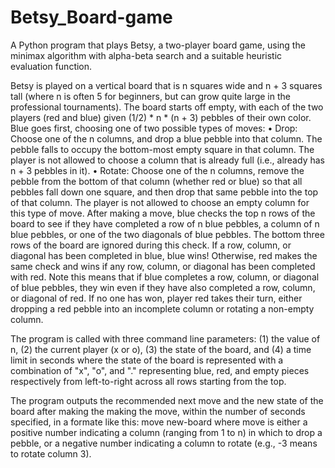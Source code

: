 # Betsy_Board-game
A Python program that plays Betsy, a two-player board game, using the minimax algorithm with alpha-beta search and a suitable heuristic evaluation function.

Betsy is played on a vertical board that is n squares wide and n + 3 squares tall (where n is often 5 for beginners, but can grow quite large in the professional tournaments). The board starts off empty, with each of the two players (red and blue) given (1/2) * n * (n + 3) pebbles of their own color. Blue goes first, choosing one of two possible types of moves:
• Drop: Choose one of the n columns, and drop a blue pebble into that column. The pebble falls to occupy the bottom-most empty square in that column. The player is not allowed to choose a column that is already full (i.e., already has n + 3 pebbles in it).
• Rotate: Choose one of the n columns, remove the pebble from the bottom of that column (whether red or blue) so that all pebbles fall down one square, and then drop that same pebble into the top of that column. The player is not allowed to choose an empty column for this type of move.
After making a move, blue checks the top n rows of the board to see if they have completed a row of n blue pebbles, a column of n blue pebbles, or one of the two diagonals of blue pebbles. The bottom three rows of the board are ignored during this check. If a row, column, or diagonal has been completed in blue, blue wins! Otherwise, red makes the same check and wins if any row, column, or diagonal has been completed with red. Note this means that if blue completes a row, column, or diagonal of blue pebbles, they win even if they have also completed a row, column, or diagonal of red. If no one has won, player red takes their turn, either dropping a red pebble into an incomplete column or rotating a non-empty column.

The program is called with three command line parameters: (1) the value of n, (2) the current player (x or o), (3) the state of the board, and (4) a time limit in seconds
where the state of the board is represented with a combination of "x", "o", and "." representing blue, red, and empty pieces respectively from left-to-right across all rows starting from the top.

The program outputs the recommended next move and the new state of the board after making the making the move, within the number of seconds specified, in a formate like this:
move new-board
where move is either a positive number indicating a column (ranging from 1 to n) in which to drop a pebble, or a negative number indicating a column to rotate (e.g., -3 means to rotate column 3).
